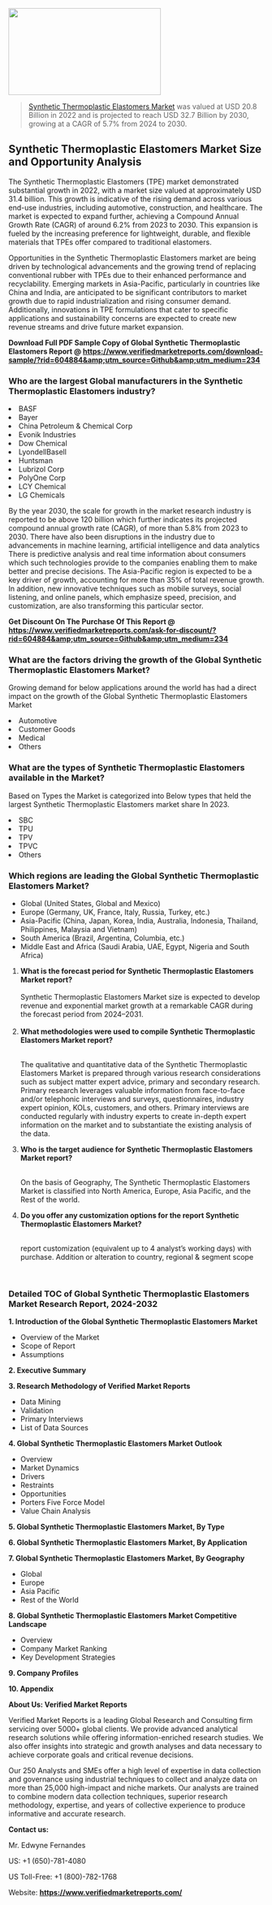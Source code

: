 
<img src="https://ffe5etoiles.com/wp-content/uploads/2024/12/MST1-300x171.png" alt="" width="300" height="171" class="alignnone size-medium wp-image-20088" /><blockquote><p><p><a href="https://www.verifiedmarketreports.com/download-sample/?rid=604884&utm_source=Github&utm_medium=234" target="_blank">Synthetic Thermoplastic Elastomers Market</a> was valued at USD 20.8 Billion in 2022 and is projected to reach USD 32.7 Billion by 2030, growing at a CAGR of 5.7% from 2024 to 2030.</p></blockquote><p><h2>Synthetic Thermoplastic Elastomers Market Size and Opportunity Analysis</h2><p>The Synthetic Thermoplastic Elastomers (TPE) market demonstrated substantial growth in 2022, with a market size valued at approximately USD 31.4 billion. This growth is indicative of the rising demand across various end-use industries, including automotive, construction, and healthcare. The market is expected to expand further, achieving a Compound Annual Growth Rate (CAGR) of around 6.2% from 2023 to 2030. This expansion is fueled by the increasing preference for lightweight, durable, and flexible materials that TPEs offer compared to traditional elastomers.</p><p>Opportunities in the Synthetic Thermoplastic Elastomers market are being driven by technological advancements and the growing trend of replacing conventional rubber with TPEs due to their enhanced performance and recyclability. Emerging markets in Asia-Pacific, particularly in countries like China and India, are anticipated to be significant contributors to market growth due to rapid industrialization and rising consumer demand. Additionally, innovations in TPE formulations that cater to specific applications and sustainability concerns are expected to create new revenue streams and drive future market expansion.</p></p><p class=""><strong>Download Full PDF Sample Copy of Global Synthetic Thermoplastic Elastomers Report @ <a href="https://www.verifiedmarketreports.com/download-sample/?rid=604884&amp;utm_source=Github&amp;utm_medium=234" target="_blank">https://www.verifiedmarketreports.com/download-sample/?rid=604884&amp;utm_source=Github&amp;utm_medium=234</a></strong></p><h3 id="" class="">Who are the largest Global manufacturers in the Synthetic Thermoplastic Elastomers industry?</h3><p><li>BASF</li><li> Bayer</li><li> China Petroleum & Chemical Corp</li><li> Evonik Industries</li><li> Dow Chemical</li><li> LyondellBasell</li><li> Huntsman</li><li> Lubrizol Corp</li><li> PolyOne Corp</li><li> LCY Chemical</li><li> LG Chemicals</li></p><div class=""><div class="" dir="" data-message-author-role="" data-message-id="" data-message-model-slug=""><div class=""><div class=""><div class=""><div class="" dir="" data-message-author-role="" data-message-id="" data-message-model-slug=""><div class=""><div class=""><p>By the year 2030, the scale for growth in the market research industry is reported to be above 120 billion which further indicates its projected compound annual growth rate (CAGR), of more than 5.8% from 2023 to 2030. There have also been disruptions in the industry due to advancements in machine learning, artificial intelligence and data analytics There is predictive analysis and real time information about consumers which such technologies provide to the companies enabling them to make better and precise decisions. The Asia-Pacific region is expected to be a key driver of growth, accounting for more than 35% of total revenue growth. In addition, new innovative techniques such as mobile surveys, social listening, and online panels, which emphasize speed, precision, and customization, are also transforming this particular sector.</p><p><strong>Get Discount On The Purchase Of This Report @&nbsp; <a href="https://www.verifiedmarketreports.com/ask-for-discount/?rid=604884&amp;utm_source=Github&amp;utm_medium=234" target="_blank">https://www.verifiedmarketreports.com/ask-for-discount/?rid=604884&amp;utm_source=Github&amp;utm_medium=234</a></strong></p></div></div></div></div></div></div></div></div><h3 id="" class="">What are the factors driving the growth of the Global Synthetic Thermoplastic Elastomers Market?</h3><p id="" class="">Growing demand for below applications around the world has had a direct impact on the growth of the Global Synthetic Thermoplastic Elastomers Market</p><p id="" class=""><li>Automotive</li><li> Customer Goods</li><li> Medical</li><li> Others</li></p><h3 id="" class="">What are the types of Synthetic Thermoplastic Elastomers available in the Market?</h3><p id="" class="">Based on Types the Market is categorized into Below types that held the largest Synthetic Thermoplastic Elastomers market share In 2023.</p><p id="" class=""><li>SBC</li><li> TPU</li><li> TPV</li><li> TPVC</li><li> Others</li></p><h3 id="" class="">Which regions are leading the Global Synthetic Thermoplastic Elastomers Market?</h3><ul><li>Global (United States, Global and Mexico)</li><li>Europe (Germany, UK, France, Italy, Russia, Turkey, etc.)</li><li>Asia-Pacific (China, Japan, Korea, India, Australia, Indonesia, Thailand, Philippines, Malaysia and Vietnam)</li><li>South America (Brazil, Argentina, Columbia, etc.)</li><li>Middle East and Africa (Saudi Arabia, UAE, Egypt, Nigeria and South Africa)</li></ul><p><ol><li><strong>What is the forecast period for Synthetic Thermoplastic Elastomers Market report?<br /></strong><br /><span data-sheets-root="1" data-sheets-value="{&quot;1&quot;:2,&quot;2&quot;:&quot;XXXX size is expected to develop revenue and exponential market growth at a remarkable CAGR during the forecast period from 2024&ndash;2030.&quot;}" data-sheets-userformat="{&quot;2&quot;:12674,&quot;4&quot;:{&quot;1&quot;:2,&quot;2&quot;:16776960},&quot;10&quot;:2,&quot;11&quot;:0,&quot;15&quot;:&quot;Arial&quot;,&quot;16&quot;:12}">Synthetic Thermoplastic Elastomers Market size is expected to develop revenue and exponential market growth at a remarkable CAGR during the forecast period from 2024&ndash;2031.</span><br /><br /></li><li><strong>What methodologies were used to compile Synthetic Thermoplastic Elastomers Market report?<br /><br /></strong><p>The qualitative and quantitative data of the&nbsp;Synthetic Thermoplastic Elastomers Market is prepared through various research considerations such as subject matter expert advice, primary and secondary research. Primary research leverages valuable information from face-to-face and/or telephonic interviews and surveys, questionnaires, industry expert opinion, KOLs, customers, and others. Primary interviews are conducted regularly with industry experts to create in-depth expert information on the market and to substantiate the existing analysis of the data.&nbsp;</p></li><li><strong>Who is the target audience for Synthetic Thermoplastic Elastomers Market report?<br /><br /></strong><p>On the basis of Geography, The&nbsp;Synthetic Thermoplastic Elastomers Market is classified into North America, Europe, Asia Pacific, and the Rest of the world.</p></li><li><strong>Do you offer any customization options for the report Synthetic Thermoplastic Elastomers Market?<br /><br /></strong><p>report customization (equivalent up to 4 analyst&rsquo;s working days) with purchase. Addition or alteration to country, regional &amp; segment scope</p><p>&nbsp;</p></li></ol></p><h3 id="" class="">Detailed TOC of Global Synthetic Thermoplastic Elastomers Market Research Report, 2024-2032</h3><p id="" class=""><strong>1. Introduction of the Global Synthetic Thermoplastic Elastomers Market</strong></p><ul><li>Overview of the Market</li><li>Scope of Report</li><li>Assumptions</li></ul><p id="" class=""><strong>2. Executive Summary</strong></p><p id="" class=""><strong>3. Research Methodology of&nbsp;Verified Market Reports</strong></p><ul><li>Data Mining</li><li>Validation</li><li>Primary Interviews</li><li>List of Data Sources</li></ul><p id="" class=""><strong>4. Global Synthetic Thermoplastic Elastomers Market Outlook</strong></p><ul><li>Overview</li><li>Market Dynamics</li><li>Drivers</li><li>Restraints</li><li>Opportunities</li><li>Porters Five Force Model</li><li>Value Chain Analysis</li></ul><p id="" class=""><strong>5. Global Synthetic Thermoplastic Elastomers Market, By&nbsp;Type</strong></p><p id="" class=""><strong>6. Global Synthetic Thermoplastic Elastomers Market, By Application</strong></p><p id="" class=""><strong>7. Global Synthetic Thermoplastic Elastomers Market, By Geography</strong></p><ul><li>Global</li><li>Europe</li><li>Asia Pacific</li><li>Rest of the World</li></ul><p id="" class=""><strong>8. Global Synthetic Thermoplastic Elastomers Market Competitive Landscape</strong></p><ul><li>Overview</li><li>Company Market Ranking</li><li>Key Development Strategies</li></ul><p id="" class=""><strong>9. Company Profiles</strong></p><p id="" class=""><strong>10. Appendix</strong></p><p id="" class=""><strong>About Us: Verified Market Reports</strong></p><p id="" class="">Verified Market Reports is a leading Global Research and Consulting firm servicing over 5000+ global clients. We provide advanced analytical research solutions while offering information-enriched research studies. We also offer insights into strategic and growth analyses and data necessary to achieve corporate goals and critical revenue decisions.</p><p id="" class="">Our 250 Analysts and SMEs offer a high level of expertise in data collection and governance using industrial techniques to collect and analyze data on more than 25,000 high-impact and niche markets. Our analysts are trained to combine modern data collection techniques, superior research methodology, expertise, and years of collective experience to produce informative and accurate research.</p><p id="" class=""><strong>Contact us:</strong></p><p id="" class="">Mr. Edwyne Fernandes</p><p id="" class="">US: +1 (650)-781-4080</p><p id="" class="">US Toll-Free: +1 (800)-782-1768</p><p id="" class="">Website: <a target="" data-test-app-aware-link=""><strong>https://www.verifiedmarketreports.com/</strong></a></p>

